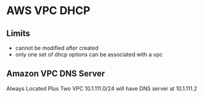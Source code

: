 # AWS VPC DHCP

## Limits
- cannot be modified after created
- only one set of dhcp options can be associated with a vpc

## Amazon VPC DNS Server
Always Located Plus Two
VPC 10.1.111.0/24 will have DNS server at 10.1.111.2
